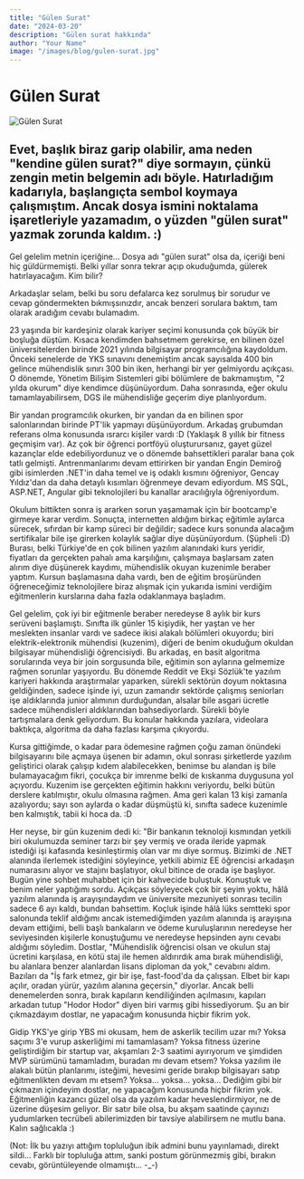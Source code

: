 ```yaml
---
title: "Gülen Surat"
date: "2024-03-20"
description: "Gülen surat hakkında"
author: "Your Name"
image: "/images/blog/gulen-surat.jpg"
---
```


# Gülen Surat

![Gülen Surat](/images/blog/gulen-surat.jpg)

## Evet, başlık biraz garip olabilir, ama neden "kendine gülen surat?" diye sormayın, çünkü zengin metin belgemin adı böyle. Hatırladığım kadarıyla, başlangıçta sembol koymaya çalışmıştım. Ancak dosya ismini noktalama işaretleriyle yazamadım, o yüzden "gülen surat" yazmak zorunda kaldım. :)

Gel gelelim metnin içeriğine… Dosya adı "gülen surat" olsa da, içeriği beni hiç güldürmemişti. Belki yıllar sonra tekrar açıp okuduğumda, gülerek hatırlayacağım. Kim bilir?

Arkadaşlar selam, belki bu soru defalarca kez sorulmuş bir sorudur ve cevap göndermekten bıkmışsınızdır, ancak benzeri sorulara baktım, tam olarak aradığım cevabı bulamadım.

23 yaşında bir kardeşiniz olarak kariyer seçimi konusunda çok büyük bir boşluğa düştüm. Kısaca kendimden bahsetmem gerekirse, en bilinen özel üniversitelerden birinde 2021 yılında bilgisayar programcılığına kaydoldum. Önceki senelerde de YKS sınavını denemiştim ancak sayısalda 400 bin gelince mühendislik sınırı 300 bin iken, herhangi bir yer gelmiyordu açıkçası. O dönemde, Yönetim Bilişim Sistemleri gibi bölümlere de bakmamıştım, "2 yılda okurum" diye kendimce düşünüyordum. Daha sonrasında, eğer okulu tamamlayabilirsem, DGS ile mühendisliğe geçerim diye planlıyordum.

Bir yandan programcılık okurken, bir yandan da en bilinen spor salonlarından birinde PT'lik yapmayı düşünüyordum. Arkadaş grubumdan referans olma konusunda ısrarcı kişiler vardı :D (Yaklaşık 8 yıllık bir fitness geçmişim var). Az çok bir öğrenci portföyü oluşturursanız, gayet güzel kazançlar elde edebiliyordunuz ve o dönemde bahsettikleri paralar bana çok tatlı gelmişti. Antrenmanlarımı devam ettirirken bir yandan Engin Demiroğ gibi isimlerden .NET'in daha temel ve iş odaklı kısmını öğreniyor, Gencay Yıldız'dan da daha detaylı kısımları öğrenmeye devam ediyordum. MS SQL, ASP.NET, Angular gibi teknolojileri bu kanallar aracılığıyla öğreniyordum.

Okulum bittikten sonra iş ararken sorun yaşamamak için bir bootcamp'e girmeye karar verdim. Sonuçta, internetten aldığım birkaç eğitimle aylarca sürecek, sıfırdan bir kamp süreci bir değildir; sadece kurs sonunda alacağım sertifikalar bile işe girerken kolaylık sağlar diye düşünüyordum. (Şüpheli :D) Burası, belki Türkiye'de en çok bilinen yazılım alanındaki kurs yeridir, fiyatları da gerçekten pahalı ama karşılığını, çalışmaya başlarsam zaten alırım diye düşünerek kaydımı, mühendislik okuyan kuzenimle beraber yaptım. Kursun başlamasına daha vardı, ben de eğitim broşüründen öğreneceğimiz teknolojilere biraz alışmak için yukarıda ismini verdiğim eğitmenlerin kurslarına daha fazla odaklanmaya başladım.

Gel gelelim, çok iyi bir eğitmenle beraber neredeyse 8 aylık bir kurs serüveni başlamıştı. Sınıfta ilk günler 15 kişiydik, her yaştan ve her meslekten insanlar vardı ve sadece ikisi alakalı bölümleri okuyordu; biri elektrik-elektronik mühendisi (kuzenim), diğeri de benim okuduğum okuldan bilgisayar mühendisliği öğrencisiydi. Bu arkadaş, en basit algoritma sorularında veya bir join sorgusunda bile, eğitimin son aylarına gelmemize rağmen sorunlar yaşıyordu. Bu dönemde Reddit ve Ekşi Sözlük'te yazılım kariyeri hakkında araştırmalar yaparken, sürekli sektörün doyum noktasına geldiğinden, sadece işinde iyi, uzun zamandır sektörde çalışmış seniorları işe aldıklarında junior alımının durduğundan, alsalar bile asgari ücretle sadece mühendisleri aldıklarından bahsediyorlardı. Sürekli böyle tartışmalara denk geliyordum. Bu konular hakkında yazılara, videolara baktıkça, algoritma da daha fazlası karşıma çıkıyordu.

Kursa gittiğimde, o kadar para ödemesine rağmen çoğu zaman önündeki bilgisayarını bile açmaya üşenen bir adamın, okul sonrası şirketlerde yazılım geliştirici olarak çalışıp kıdem alabilecekken, benimse bu alandan iş bile bulamayacağım fikri, çocukça bir imrenme belki de kıskanma duygusuna yol açıyordu. Kuzenim ise gerçekten eğitimin hakkını veriyordu, belki bütün derslere katılmıştır, okulu olmasına rağmen. Ama geri kalan 13 kişi zamanla azalıyordu; sayı son aylarda o kadar düşmüştü ki, sınıfta sadece kuzenimle ben kalmıştık, tabii ki hoca da. :D

Her neyse, bir gün kuzenim dedi ki: "Bir bankanın teknoloji kısmından yetkili biri okulumuzda seminer tarzı bir şey vermiş ve orada ileride yapmak istediği işi kafasında kesinleştirmiş olan var mı diye sormuş. Bizimki de .NET alanında ilerlemek istediğini söyleyince, yetkili abimiz EE öğrencisi arkadaşın numarasını alıyor ve stajını başlatıyor, okul bitince de orada işe başlıyor. Bugün yine sohbet muhabbet için bir kahvecide buluştuk. Konuştuk ve benim neler yaptığımı sordu. Açıkçası söyleyecek çok bir şeyim yoktu, hâlâ yazılım alanında iş arayışındaydım ve üniversite mezuniyeti sonrası tecilin sadece 6 ayı kaldı, bundan bahsettim. Koçluk işinde hâlâ lüks semtteki spor salonunda teklif aldığımı ancak istemediğimden yazılım alanında iş arayışına devam ettiğimi, belli başlı bankaların ve ödeme kuruluşlarının neredeyse her seviyesinden kişilerle konuştuğumu ve neredeyse hepsinden aynı cevabı aldığımı söyledim. Dostlar, "Mühendislik öğrencisi olsan ve okulun staj ücretini karşılasa, en kötü staj ile hemen aldırırdık ama bırak mühendisliği, bu alanlara benzer alanlardan lisans diploman da yok," cevabını aldım. Bazıları da "İş fark etmez, gir bir işe, fast-food'da da çalışsan. Elbet bir kapı açılır, oradan yürür, yazılım alanına geçersin," diyorlar. Ancak belli denemelerden sonra, bırak kapıların kendiliğinden açılmasını, kapıları arkadan tutup "Hodor Hodor" diyen biri varmış gibi hissediyorum. Şu an bir çıkmazdayım dostlar, ne yapacağım konusunda hiçbir fikrim yok.

Gidip YKS'ye girip YBS mi okusam, hem de askerlik tecilim uzar mı? Yoksa saçımı 3'e vurup askerliğimi mi tamamlasam? Yoksa fitness üzerine geliştirdiğim bir startup var, akşamları 2-3 saatimi ayırıyorum ve şimdiden MVP sürümünü tamamladım, buradan mı devam etsem? Yoksa yazılım ile alakalı bütün planlarımı, isteğimi, hevesimi geride bırakıp bilgisayarı satıp eğitmenlikten devam mı etsem? Yoksa... yoksa... yoksa... Dediğim gibi bir çıkmazın içindeyim dostlar, ne yapacağım konusunda hiçbir fikrim yok. Eğitmenliğin kazancı güzel olsa da yazılım kadar heveslendirmiyor, ne de üzerine düşesim geliyor. Bir satır bile olsa, bu akşam saatinde çayınızı yudumlarken tecrübeli abilerimizden bir tavsiye alabilirsem ne mutlu bana. Kalın sağlıcakla :)

(Not: İlk bu yazıyı attığım topluluğun ibik admini bunu yayınlamadı, direkt sildi... Farklı bir topluluğa attım, sanki postum görünmezmiş gibi, bırakın cevabı, görüntüleyende olmamıştı... -_-)